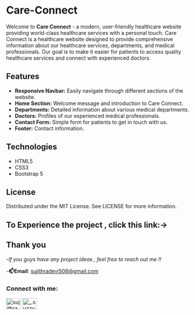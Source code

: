# Care-Connect

Welcome to **Care Connect** - a modern, user-friendly healthcare website providing world-class healthcare services with a personal touch. Care Connect is a healthcare website designed to provide comprehensive information about our healthcare services, departments, and medical professionals. Our goal is to make it easier for patients to access quality healthcare services and connect with experienced doctors.

## Features

- **Responsive Navbar:** Easily navigate through different sections of the website.
- **Home Section:** Welcome message and introduction to Care Connect.
- **Departments:** Detailed information about various medical departments.
- **Doctors:** Profiles of our experienced medical professionals.
- **Contact Form:** Simple form for patients to get in touch with us.
- **Footer:** Contact information.

## Technologies

- HTML5
- CSS3
- Bootstrap 5

## License
Distributed under the MIT License. See LICENSE for more information.

## To Experience the project , click this link:->  

## Thank you
-*If you guys have any project ideas , feel free to reach out me !!*

-**📫Email**: sujithradevi508@gmail.com
<h3 align="left">Connect with me:</h3>
<p align="left">
<a href="https://linkedin.com/in/sujithradevi-m" target="blank"><img align="center" src="https://raw.githubusercontent.com/rahuldkjain/github-profile-readme-generator/master/src/images/icons/Social/linked-in-alt.svg" alt="sujithradevi-m" height="30" width="40" /></a>
<a href="https://instagram.com/_.suzzyy____" target="blank"><img align="center" src="https://raw.githubusercontent.com/rahuldkjain/github-profile-readme-generator/master/src/images/icons/Social/instagram.svg" alt="_.suzzyy____" height="30" width="40" /></a>
</p>
